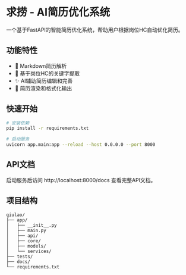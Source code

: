 # 求捞 - AI简历优化系统

一个基于FastAPI的智能简历优化系统，帮助用户根据岗位HC自动优化简历。

## 功能特性

- 📝 Markdown简历解析
- 🎯 基于岗位HC的关键字提取
- ✨ AI辅助简历编辑和完善
- 🎨 简历渲染和格式化输出

## 快速开始

```bash
# 安装依赖
pip install -r requirements.txt

# 启动服务
uvicorn app.main:app --reload --host 0.0.0.0 --port 8000
```

## API文档

启动服务后访问 http://localhost:8000/docs 查看完整API文档。

## 项目结构

```
qiulao/
├── app/
│   ├── __init__.py
│   ├── main.py
│   ├── api/
│   ├── core/
│   ├── models/
│   └── services/
├── tests/
├── docs/
└── requirements.txt
```